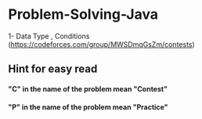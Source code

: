 # Problem-Solving-Java

1- Data Type , Conditions (https://codeforces.com/group/MWSDmqGsZm/contests)

## Hint for easy read

#### "C" in the name of the problem mean "Contest"
#### "P" in the name of the problem mean "Practice"